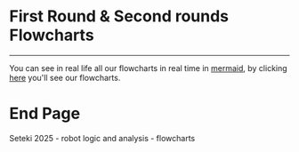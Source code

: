 # First Round & Second rounds Flowcharts
---
You can see in real life all our flowcharts in real time in [mermaid](https://mermaid.js.org/), by clicking [here](https://www.mermaidchart.com/d/12f6ddd5-c40b-4fde-8d18-b1533e3d6070) you'll see our flowcharts.
# End Page
Seteki 2025 - robot logic and analysis - flowcharts
